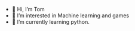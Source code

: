 - 👋 Hi, I’m Tom
- 👀 I’m interested in Machine learning and games
- 🌱 I’m currently learning python.
